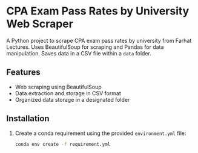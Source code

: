 # CPA Exam Pass Rates by University Web Scraper

A Python project to scrape CPA exam pass rates by university from Farhat Lectures. Uses BeautifulSoup for scraping and Pandas for data manipulation. Saves data in a CSV file within a `data` folder.

## Features
- Web scraping using BeautifulSoup
- Data extraction and storage in CSV format
- Organized data storage in a designated folder

## Installation
1. Create a conda requirement using the provided `environment.yml` file:
   ```bash
   conda env create -f requirement.yml
